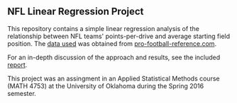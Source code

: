 ## NFL Linear Regression Project

This repository contains a simple linear regression analysis of the relationship between NFL teams' points-per-drive and average starting field position. The [data used](../master/nfl_drives.csv) was obtained from [pro-football-reference.com](http://www.pro-football-reference.com/years/2015/index.htm).

For an in-depth discussion of the approach and results, see the included [report](../master/report.pdf).

This project was an assingment in an Applied Statistical Methods course (MATH 4753) at the University of Oklahoma during the Spring 2016 semester.
